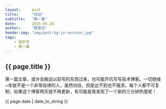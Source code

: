 ```yaml
---
layout:     post
title:      "欢迎"
subtitle:   "第一篇"
date:       2016-04-20
author:     "樊晋龙"
header-img: "img/post-bg-js-version.jpg"
tags:
    - 随手写
    - 第一篇
---
```


<h2>{{ page.title }}</h2>

<p>第一篇文章，或许会搬运以前写的东西过来，也可能开坑写写技术博客。一切随缘~本就不是一个非常自律的人，虽然向往，但是达不到也不强求。每个人都不可复制，如果这个博客明天就不再更新，有可能是我发现了一个新的三分钟热度呢！</p>

<p>{{ page.date | date_to_string }}</p>